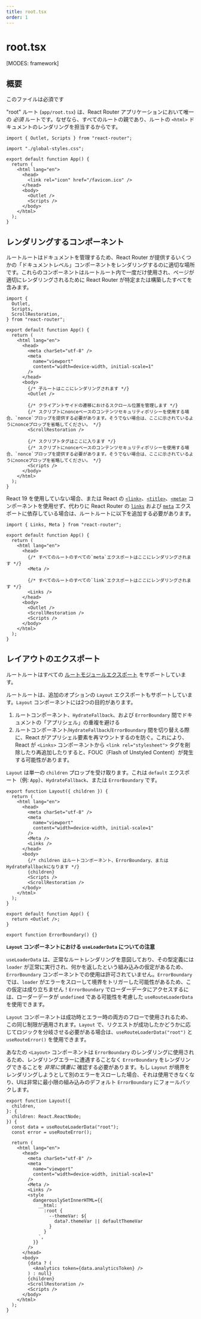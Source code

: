 ```yaml
---
title: root.tsx
order: 1
---
```


# root.tsx

[MODES: framework]

## 概要

<docs-info>
このファイルは必須です
</docs-info>

"root" ルート (`app/root.tsx`) は、React Router アプリケーションにおいて唯一の _必須_ ルートです。なぜなら、すべてのルートの親であり、ルートの `<html>` ドキュメントのレンダリングを担当するからです。

```tsx filename=app/root.tsx
import { Outlet, Scripts } from "react-router";

import "./global-styles.css";

export default function App() {
  return (
    <html lang="en">
      <head>
        <link rel="icon" href="/favicon.ico" />
      </head>
      <body>
        <Outlet />
        <Scripts />
      </body>
    </html>
  );
}
```

## レンダリングするコンポーネント

ルートルートはドキュメントを管理するため、React Router が提供するいくつかの「ドキュメントレベル」コンポーネントをレンダリングするのに適切な場所です。これらのコンポーネントはルートルート内で一度だけ使用され、ページが適切にレンダリングされるために React Router が特定または構築したすべてを含みます。

```tsx filename=app/root.tsx
import {
  Outlet,
  Scripts,
  ScrollRestoration,
} from "react-router";

export default function App() {
  return (
    <html lang="en">
      <head>
        <meta charSet="utf-8" />
        <meta
          name="viewport"
          content="width=device-width, initial-scale=1"
        />
      </head>
      <body>
        {/* 子ルートはここにレンダリングされます */}
        <Outlet />

        {/* クライアントサイドの遷移におけるスクロール位置を管理します */}
        {/* スクリプトにnonceベースのコンテンツセキュリティポリシーを使用する場合、`nonce`プロップを提供する必要があります。そうでない場合は、ここに示されているようにnonceプロップを省略してください。 */}
        <ScrollRestoration />

        {/* スクリプトタグはここに入ります */}
        {/* スクリプトにnonceベースのコンテンツセキュリティポリシーを使用する場合、`nonce`プロップを提供する必要があります。そうでない場合は、ここに示されているようにnonceプロップを省略してください。 */}
        <Scripts />
      </body>
    </html>
  );
}
```

React 19 を使用していない場合、または React の [`<link>`][react-link]、[`<title>`][react-title]、[`<meta>`][react-meta] コンポーネントを使用せず、代わりに React Router の [`links`][react-router-links] および [`meta`][react-router-meta] エクスポートに依存している場合は、ルートルートに以下を追加する必要があります。

```tsx filename=app/root.tsx
import { Links, Meta } from "react-router";

export default function App() {
  return (
    <html lang="en">
      <head>
        {/* すべてのルートのすべての`meta`エクスポートはここにレンダリングされます */}
        <Meta />

        {/* すべてのルートのすべての`link`エクスポートはここにレンダリングされます */}
        <Links />
      </head>
      <body>
        <Outlet />
        <ScrollRestoration />
        <Scripts />
      </body>
    </html>
  );
}
```

## レイアウトのエクスポート

ルートルートはすべての [ルートモジュールエクスポート][route-module] をサポートしています。

ルートルートは、追加のオプションの `Layout` エクスポートもサポートしています。`Layout` コンポーネントには2つの目的があります。

1. ルートコンポーネント、`HydrateFallback`、および `ErrorBoundary` 間でドキュメントの「アプリシェル」の重複を避ける
2. ルートコンポーネント/`HydrateFallback`/`ErrorBoundary` 間を切り替える際に、React がアプリシェル要素を再マウントするのを防ぐ。これにより、React が `<Links>` コンポーネントから `<link rel="stylesheet">` タグを削除したり再追加したりすると、FOUC（Flash of Unstyled Content）が発生する可能性があります。

`Layout` は単一の `children` プロップを受け取ります。これは `default` エクスポート（例: `App`）、`HydrateFallback`、または `ErrorBoundary` です。

```tsx filename=app/root.tsx
export function Layout({ children }) {
  return (
    <html lang="en">
      <head>
        <meta charSet="utf-8" />
        <meta
          name="viewport"
          content="width=device-width, initial-scale=1"
        />
        <Meta />
        <Links />
      </head>
      <body>
        {/* children はルートコンポーネント、ErrorBoundary、またはHydrateFallbackになります */}
        {children}
        <Scripts />
        <ScrollRestoration />
      </body>
    </html>
  );
}

export default function App() {
  return <Outlet />;
}

export function ErrorBoundary() {}
```

**`Layout` コンポーネントにおける `useLoaderData` についての注意**

`useLoaderData` は、正常なルートレンダリングを意図しており、その型定義には `loader` が正常に実行され、何かを返したという組み込みの仮定があるため、`ErrorBoundary` コンポーネントでの使用は許可されていません。`ErrorBoundary` では、`loader` がエラーをスローして境界をトリガーした可能性があるため、この仮定は成り立ちません！`ErrorBoundary` でローダーデータにアクセスするには、ローダーデータが `undefined` である可能性を考慮した `useRouteLoaderData` を使用できます。

`Layout` コンポーネントは成功時とエラー時の両方のフローで使用されるため、この同じ制限が適用されます。`Layout` で、リクエストが成功したかどうかに応じてロジックを分岐させる必要がある場合は、`useRouteLoaderData("root")` と `useRouteError()` を使用できます。

<docs-warn>あなたの `<Layout>` コンポーネントは `ErrorBoundary` のレンダリングに使用されるため、レンダリングエラーに遭遇することなく `ErrorBoundary` をレンダリングできることを _非常に慎重に_ 確認する必要があります。もし `Layout` が境界をレンダリングしようとして別のエラーをスローした場合、それは使用できなくなり、UIは非常に最小限の組み込みのデフォルト `ErrorBoundary` にフォールバックします。</docs-warn>

```tsx filename=app/root.tsx lines=[6-7,19-29,32-34]
export function Layout({
  children,
}: {
  children: React.ReactNode;
}) {
  const data = useRouteLoaderData("root");
  const error = useRouteError();

  return (
    <html lang="en">
      <head>
        <meta charSet="utf-8" />
        <meta
          name="viewport"
          content="width=device-width, initial-scale=1"
        />
        <Meta />
        <Links />
        <style
          dangerouslySetInnerHTML={{
            __html: `
              :root {
                --themeVar: ${
                  data?.themeVar || defaultThemeVar
                }
              }
            `,
          }}
        />
      </head>
      <body>
        {data ? (
          <Analytics token={data.analyticsToken} />
        ) : null}
        {children}
        <ScrollRestoration />
        <Scripts />
      </body>
    </html>
  );
}
```

[route-module]: ../../start/framework/route-module
[react-link]: https://react.dev/reference/react-dom/components/link
[react-meta]: https://react.dev/reference/react-dom/components/meta
[react-title]: https://react.dev/reference/react-dom/components/title
[react-router-links]: ../../start/framework/route-module#links
[react-router-meta]: ../../start/framework/route-module#meta